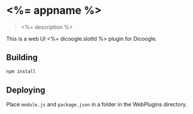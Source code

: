 # <%= appname %>
> <%= description %>

This is a web UI <%= dicoogle.slotId %> plugin for Dicoogle.

## Building

```bash
npm install
```

## Deploying

Place `module.js` and `package.json` in a folder in the WebPlugins directory.
